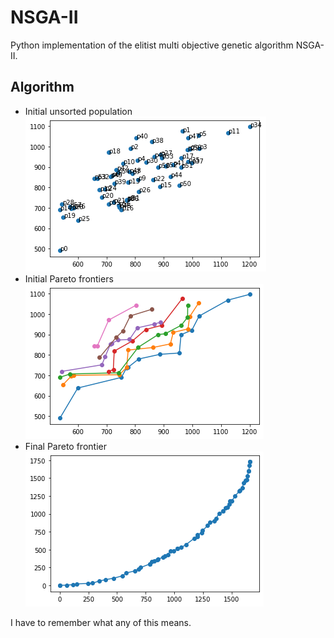 # NSGA-II
Python implementation of the elitist multi objective genetic algorithm NSGA-II.

## Algorithm
* Initial unsorted population
![](/media/unsorted_population.png)
* Initial Pareto frontiers
![](/media/initial_pareto_frontiers.png)
* Final Pareto frontier
![](/media/final_pareto_frontier.png)

I have to remember what any of this means.
